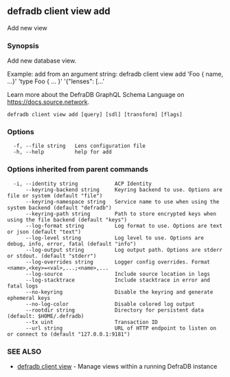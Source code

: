 ## defradb client view add

Add new view

### Synopsis

Add new database view.

Example: add from an argument string:
  defradb client view add 'Foo { name, ...}' 'type Foo { ... }' '{"lenses": [...'

Learn more about the DefraDB GraphQL Schema Language on https://docs.source.network.

```
defradb client view add [query] [sdl] [transform] [flags]
```

### Options

```
  -f, --file string   Lens configuration file
  -h, --help          help for add
```

### Options inherited from parent commands

```
  -i, --identity string            ACP Identity
      --keyring-backend string     Keyring backend to use. Options are file or system (default "file")
      --keyring-namespace string   Service name to use when using the system backend (default "defradb")
      --keyring-path string        Path to store encrypted keys when using the file backend (default "keys")
      --log-format string          Log format to use. Options are text or json (default "text")
      --log-level string           Log level to use. Options are debug, info, error, fatal (default "info")
      --log-output string          Log output path. Options are stderr or stdout. (default "stderr")
      --log-overrides string       Logger config overrides. Format <name>,<key>=<val>,...;<name>,...
      --log-source                 Include source location in logs
      --log-stacktrace             Include stacktrace in error and fatal logs
      --no-keyring                 Disable the keyring and generate ephemeral keys
      --no-log-color               Disable colored log output
      --rootdir string             Directory for persistent data (default: $HOME/.defradb)
      --tx uint                    Transaction ID
      --url string                 URL of HTTP endpoint to listen on or connect to (default "127.0.0.1:9181")
```

### SEE ALSO

* [defradb client view](defradb_client_view.md)	 - Manage views within a running DefraDB instance

